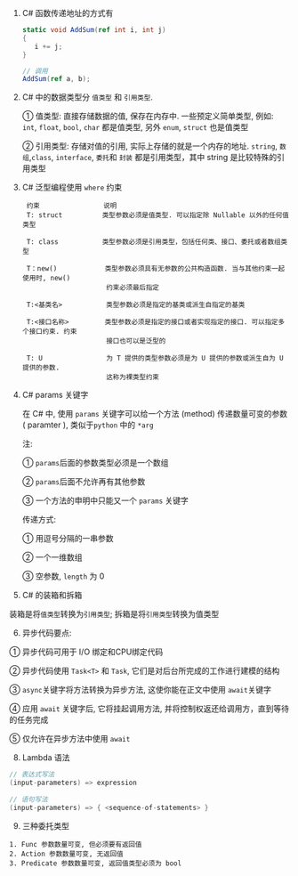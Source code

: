 1. C#  函数传递地址的方式有
   
   ```C#
   static void AddSum(ref int i, int j)
   {
      i += j;
   }
   
   // 调用
   AddSum(ref a, b);
   ```

2. C# 中的数据类型分 `值类型` 和 `引用类型`.
   
   ① 值类型: 直接存储数据的值, 保存在内存中. 一些预定义简单类型,  例如: `int`, `float`, `bool`, `char` 都是值类型, 另外 `enum`, `struct` 也是值类型
   
   ② 引用类型: 存储对值的引用, 实际上存储的就是一个内存的地址. `string`, `数组`,`class`, `interface`, `委托`和 `封装` 都是引用类型，其中 string 是比较特殊的引用类型

3. C# 泛型编程使用 `where` 约束
   
   ```中文
    约束                说明
    T: struct          类型参数必须是值类型. 可以指定除 Nullable 以外的任何值类型
    
    T: class           类型参数必须是引用类型，包括任何类、接口、委托或者数组类型
    
    T：new()            类型参数必须具有无参数的公共构造函数. 当与其他约束一起使用时, new()
                        约束必须最后指定
    
    T:<基类名>           类型参数必须是指定的基类或派生自指定的基类
    
    T:<接口名称>         类型参数必须是指定的接口或者实现指定的接口. 可以指定多个接口约束. 约束
                        接口也可以是泛型的
    
    T: U                为 T 提供的类型参数必须是为 U 提供的参数或派生自为 U 提供的参数.
                        这称为裸类型约束
   ```

4. C# params 关键字
   
   在 C# 中, 使用 `params` 关键字可以给一个方法 (method) 传递数量可变的参数 ( paramter ), 类似于`python` 中的 `*arg`
   
   注:
   
   ① `params`后面的参数类型必须是一个数组
   
   ② `params`后面不允许再有其他参数
   
   ③ 一个方法的申明中只能又一个 `params` 关键字
   
   传递方式:
   
   ① 用逗号分隔的一串参数
   
   ② 一个一维数组
   
   ③ 空参数, `length` 为 0



5. C# 的装箱和拆箱

装箱是将`值类型`转换为`引用类型`; 拆箱是将`引用类型`转换为值类型

6.  异步代码要点:

   ① 异步代码可用于 I/O 绑定和CPU绑定代码

   ② 异步代码使用 `Task<T>` 和 `Task`, 它们是对后台所完成的工作进行建模的结构

   ③ `async`关键字将方法转换为异步方法, 这使你能在正文中使用 `await`关键字

   ④ 应用 `await` 关键字后, 它将挂起调用方法, 并将控制权返还给调用方，直到等待的任务完成

   ⑤ 仅允许在异步方法中使用 `await`



8.  Lambda 语法

   ```c#
   // 表达式写法
   (input-parameters) => expression
       
   // 语句写法
   (input-parameters) => { <sequence-of-statements> }
   ```



9.  三种委托类型

   ```中文
   1. Func 参数数量可变, 但必须要有返回值
   2. Action 参数数量可变, 无返回值
   3. Predicate 参数数量可变, 返回值类型必须为 bool
   ```

   